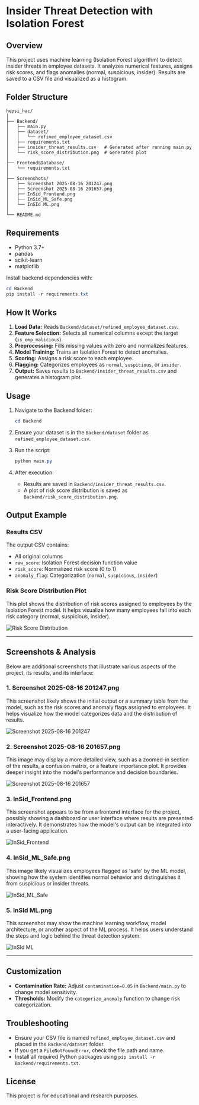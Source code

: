# Insider Threat Detection with Isolation Forest

## Overview

This project uses machine learning (Isolation Forest algorithm) to detect insider threats in employee datasets. It analyzes numerical features, assigns risk scores, and flags anomalies (normal, suspicious, insider). Results are saved to a CSV file and visualized as a histogram.

## Folder Structure

```
hepsi_hac/
│
├── Backend/
│   ├── main.py
│   ├── dataset/
│   │   └── refined_employee_dataset.csv
│   ├── requirements.txt
│   ├── insider_threat_results.csv   # Generated after running main.py
│   └── risk_score_distribution.png  # Generated plot
│
├── Frontend&Database/
│   └── requirements.txt
│
├── Screenshots/
│   ├── Screenshot 2025-08-16 201247.png
│   ├── Screenshot 2025-08-16 201657.png
│   ├── InSid_Frontend.png
│   ├── InSid_ML_Safe.png
│   └── InSId ML.png
│
└── README.md
```

## Requirements

- Python 3.7+
- pandas
- scikit-learn
- matplotlib

Install backend dependencies with:

```powershell
cd Backend
pip install -r requirements.txt
```

## How It Works

1. **Load Data:** Reads `Backend/dataset/refined_employee_dataset.csv`.
2. **Feature Selection:** Selects all numerical columns except the target (`is_emp_malicious`).
3. **Preprocessing:** Fills missing values with zero and normalizes features.
4. **Model Training:** Trains an Isolation Forest to detect anomalies.
5. **Scoring:** Assigns a risk score to each employee.
6. **Flagging:** Categorizes employees as `normal`, `suspicious`, or `insider`.
7. **Output:** Saves results to `Backend/insider_threat_results.csv` and generates a histogram plot.

## Usage

1. Navigate to the Backend folder:
   ```powershell
   cd Backend
   ```

2. Ensure your dataset is in the `Backend/dataset` folder as `refined_employee_dataset.csv`.

3. Run the script:
   ```powershell
   python main.py
   ```

4. After execution:
   - Results are saved in `Backend/insider_threat_results.csv`.
   - A plot of risk score distribution is saved as `Backend/risk_score_distribution.png`.


## Output Example

### Results CSV

The output CSV contains:
- All original columns
- `raw_score`: Isolation Forest decision function value
- `risk_score`: Normalized risk score (0 to 1)
- `anomaly_flag`: Categorization (`normal`, `suspicious`, `insider`)

### Risk Score Distribution Plot

This plot shows the distribution of risk scores assigned to employees by the Isolation Forest model. It helps visualize how many employees fall into each risk category (normal, suspicious, insider).

![Risk Score Distribution](Screenshots/risk_score_distribution.png)

---

## Screenshots & Analysis

Below are additional screenshots that illustrate various aspects of the project, its results, and its interface:

### 1. Screenshot 2025-08-16 201247.png
This screenshot likely shows the initial output or a summary table from the model, such as the risk scores and anomaly flags assigned to employees. It helps visualize how the model categorizes data and the distribution of results.

![Screenshot 2025-08-16 201247](Screenshots/Screenshot%202025-08-16%20201247.png)

### 2. Screenshot 2025-08-16 201657.png
This image may display a more detailed view, such as a zoomed-in section of the results, a confusion matrix, or a feature importance plot. It provides deeper insight into the model's performance and decision boundaries.

![Screenshot 2025-08-16 201657](Screenshots/Screenshot%202025-08-16%20201657.png)

### 3. InSid_Frontend.png
This screenshot appears to be from a frontend interface for the project, possibly showing a dashboard or user interface where results are presented interactively. It demonstrates how the model's output can be integrated into a user-facing application.

![InSid_Frontend](Screenshots/InSid_Frontend.png)

### 4. InSid_ML_Safe.png
This image likely visualizes employees flagged as 'safe' by the ML model, showing how the system identifies normal behavior and distinguishes it from suspicious or insider threats.

![InSid_ML_Safe](Screenshots/InSid_ML_Safe.png)

### 5. InSId ML.png
This screenshot may show the machine learning workflow, model architecture, or another aspect of the ML process. It helps users understand the steps and logic behind the threat detection system.

![InSId ML](Screenshots/InSId%20ML.png)



---

## Customization

- **Contamination Rate:** Adjust `contamination=0.05` in `Backend/main.py` to change model sensitivity.
- **Thresholds:** Modify the `categorize_anomaly` function to change risk categorization.

## Troubleshooting

- Ensure your CSV file is named `refined_employee_dataset.csv` and placed in the `Backend/dataset` folder.
- If you get a `FileNotFoundError`, check the file path and name.
- Install all required Python packages using `pip install -r Backend/requirements.txt`.

## License

This project is for educational and research purposes.
